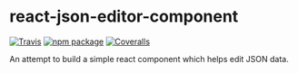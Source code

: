 # react-json-editor-component

[![Travis][build-badge]][build]
[![npm package][npm-badge]][npm]
[![Coveralls][coveralls-badge]][coveralls]

An attempt to build a simple react component which helps edit JSON data.

[build-badge]: https://img.shields.io/travis/michaelkruglos/react-json-editor-component/master.png?style=flat-square
[build]: https://travis-ci.org/michaelkruglos/react-json-editor-component

[npm-badge]: https://img.shields.io/npm/v/npm-package.png?style=flat-square
[npm]: https://www.npmjs.org/package/npm-package

[coveralls-badge]: https://img.shields.io/coveralls/michaelkruglos/react-json-editor-component/master.png?style=flat-square
[coveralls]: https://coveralls.io/github/michaelkruglos/react-json-editor-component
